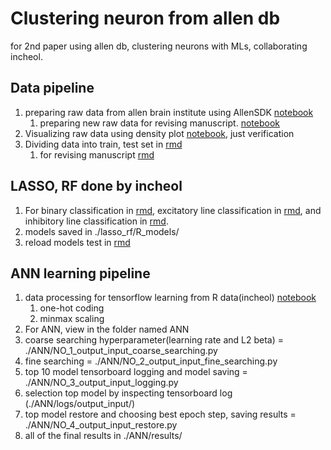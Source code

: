 # Clustering neuron from allen db

for 2nd paper using allen db, clustering neurons with MLs, collaborating incheol.

## Data pipeline

1. preparing raw data from allen brain institute using AllenSDK [notebook](./Data_prep/allen_data_download_2018FEB.ipynb)
    1. preparing new raw data for revising manuscript. [notebook](./Data_prep/revising_data.ipynb)
1. Visualizing raw data using density plot [notebook](./Data_prep/allen_data_visualize.ipynb), just verification
1. Dividing data into train, test set in [rmd](./Data_prep/dividing_data.Rmd)
    1. for revising manuscript [rmd](./Data_pre/dividing_revised_data.Rmd)

## LASSO, RF done by incheol

1. For binary classification in [rmd](./lasso_rf/binary_model.Rmd), excitatory line classification in [rmd](./lasso_rf/eline_model.Rmd), and inhibitory line classification in [rmd](./lasso_rf/iline_model.Rmd).
1. models saved in ./lasso_rf/R_models/
1. reload models test in [rmd](./lasso_rf/reload_model_test.Rmd)

## ANN learning pipeline

1. data processing for tensorflow learning from R data(incheol) [notebook](./Data_prep/data_processing_for_ANN_180227.ipynb)
    1. one-hot coding
    1. minmax scaling
1. For ANN, view in the folder named ANN
1. coarse searching hyperparameter(learning rate and L2 beta) = ./ANN/NO_1_output_input_coarse_searching.py
1. fine searching = ./ANN/NO_2_output_input_fine_searching.py
1. top 10 model tensorboard logging and model saving = ./ANN/NO_3_output_input_logging.py
1. selection top model by inspecting tensorboard log (./ANN/logs/output_input/)
1. top model restore and choosing best epoch step, saving results = ./ANN/NO_4_output_input_restore.py
1. all of the final results in ./ANN/results/

